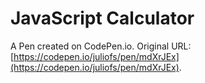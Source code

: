# JavaScript Calculator

A Pen created on CodePen.io. Original URL: [https://codepen.io/juliofs/pen/mdXrJEx](https://codepen.io/juliofs/pen/mdXrJEx).

